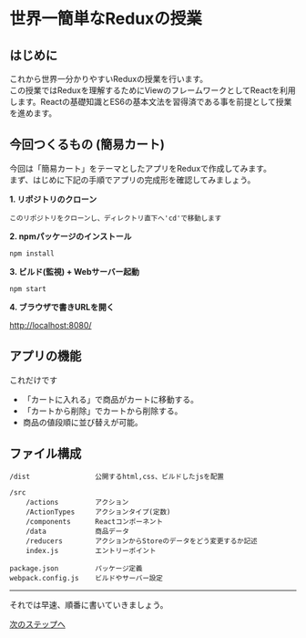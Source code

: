 # 世界一簡単なReduxの授業

## はじめに
これから世界一分かりやすいReduxの授業を行います。  
この授業ではReduxを理解するためにViewのフレームワークとしてReactを利用します。Reactの基礎知識とES6の基本文法を習得済である事を前提として授業を進めます。

## 今回つくるもの (簡易カート)
今回は「簡易カート」をテーマとしたアプリをReduxで作成してみます。  
まず、はじめに下記の手順でアプリの完成形を確認してみましょう。

**1. リポジトリのクローン**

```
このリポジトリをクローンし、ディレクトリ直下へ'cd'で移動します
```

**2. npmパッケージのインストール**

```
npm install
```

**3. ビルド(監視) + Webサーバー起動**

```
npm start
```

**4. ブラウザで書きURLを開く**

[http://localhost:8080/](http://localhost:8080/)

## アプリの機能
これだけです
- 「カートに入れる」で商品がカートに移動する。
- 「カートから削除」でカートから削除する。
- 商品の値段順に並び替えが可能。

## ファイル構成
```
/dist                公開するhtml,css、ビルドしたjsを配置

/src
    /actions         アクション
    /ActionTypes     アクションタイプ(定数)
    /components      Reactコンポーネント
    /data            商品データ
    /reducers        アクションからStoreのデータをどう変更するか記述
    index.js         エントリーポイント

package.json         パッケージ定義
webpack.config.js    ビルドやサーバー設定
```

- - -

それでは早速、順番に書いていきましょう。

[次のステップへ](step1.md)
